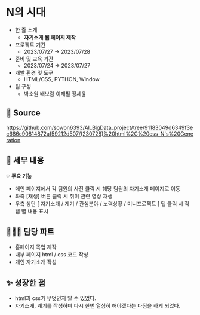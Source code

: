 # N의 시대

- 한 줄 소개
  - **자기소개 웹 페이지 제작**
- 프로젝트 기간
  - 2023/07/27 → 2023/07/28
- 준비 및 교육 기간
  - 2023/07/24 → 2023/07/27
- 개발 환경 및 도구
  - HTML/CSS, PYTHON, Window
- 팀 구성
  - 박소원 배보람 이재필 정세윤

## 🔗 **Source**
https://github.com/sowon6393/AI_BigData_project/tree/91183049d6349f3ec686c90814872af59212d507/(230728)%20html%2C%20css_N's%20Generation


## 💖 세부 내용

💡 **주요 기능**
- 메인 페이지에서 각 팀원의 사진 클릭 시 해당 팀원의 자기소개 페이지로 이동
- 좌측 [재생] 버튼 클릭 시 취미 관련 영상 재생
- 우측 상단 [ 자기소개 / 계기 / 관심분야 / 노력상황 / 미니프로젝트 ] 탭 클릭 시 각 탭 별 내용 표시



## 👩🏻‍💼 담당 파트

- 홈페이지 목업 제작
- 내부 페이지 html / css 코드 작성
- 개인 자기소개 작성

## ✨ 성장한 점

- html과 css가 무엇인지 알 수 있었다.
- 자기소개, 계기를 작성하며 다시 한번 열심히 해야겠다는 다짐을 하게 되었다.
